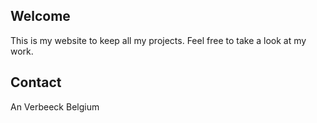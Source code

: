 ## Welcome 

This is my website to keep all my projects.
Feel free to take a look at my work.

## Contact

An Verbeeck
Belgium
